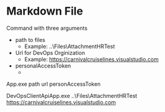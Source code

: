 ﻿# Markdown File

Command with three arguments 

- path to files  
	- Example: ..\\Files\\AttachmentHRTest
- Url for DevOps Orginization 
	- Example:  https://carnivalcruiselines.visualstudio.com
- personalAccessToken
	- <personal Access Token Goes Here>


App.exe path url personAccessToken

DevOpsClientApiApp.exe ..\\Files\\AttachmentHRTest  https://carnivalcruiselines.visualstudio.com <pesonsalAccessToken Goes here>
